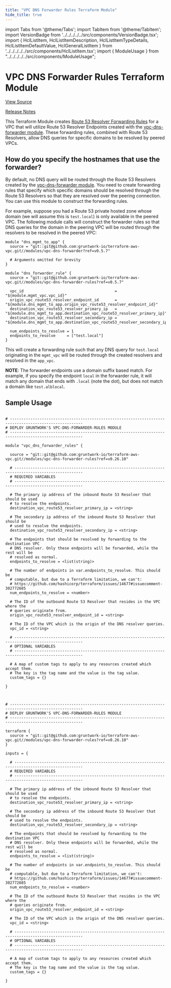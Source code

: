 ```yaml
---
title: "VPC DNS Forwarder Rules Terraform Module"
hide_title: true
---
```


import Tabs from '@theme/Tabs';
import TabItem from '@theme/TabItem';
import VersionBadge from '../../../../../src/components/VersionBadge.tsx';
import { HclListItem, HclListItemDescription, HclListItemTypeDetails, HclListItemDefaultValue, HclGeneralListItem } from '../../../../../src/components/HclListItem.tsx';
import { ModuleUsage } from "../../../../../src/components/ModuleUsage";

<VersionBadge repoTitle="VPC Modules" version="0.26.10" lastModifiedVersion="0.26.8"/>

# VPC DNS Forwarder Rules Terraform Module

<a href="https://github.com/gruntwork-io/terraform-aws-vpc/tree/v0.26.10/modules/vpc-dns-forwarder-rules" className="link-button" title="View the source code for this module in GitHub.">View Source</a>

<a href="https://github.com/gruntwork-io/terraform-aws-vpc/releases/tag/v0.26.8" className="link-button" title="Release notes for only versions which impacted this module.">Release Notes</a>

This Terraform Module creates [Route 53 Resolver Forwarding
Rules](https://docs.aws.amazon.com/Route53/latest/DeveloperGuide/resolver-rules-managing.html) for a VPC that will
utilize Route 53 Resolver Endpoints created with the [vpc-dns-forwarder module](https://github.com/gruntwork-io/terraform-aws-vpc/tree/v0.26.10/modules/vpc-dns-forwarder). These forwarding
rules, combined with Route 53 Resolvers, allow DNS queries for specific domains to be resolved by peered VPCs.

## How do you specify the hostnames that use the forwarder?

By default, no DNS query will be routed through the Route 53 Resolvers created by the [vpc-dns-forwarder
module](https://github.com/gruntwork-io/terraform-aws-vpc/tree/v0.26.10/modules/vpc-dns-forwarder). You need to create forwarding rules that specify which specific domains should be
resolved through the Route 53 Resolvers so that they are resolved over the peering connection. You can use this module
to construct the forwarding rules.

For example, suppose you had a Route 53 private hosted zone whose domain (we will assume this is `test.local`) is only
available in the peered VPC. The following module calls will construct the forwarder rules so that DNS queries
for the domain in the peering VPC will be routed through the resolvers to be resolved in the peered VPC:

```hcl
module "dns_mgmt_to_app" {
  source = "git::git@github.com:gruntwork-io/terraform-aws-vpc.git//modules/vpc-dns-forwarder?ref=v0.5.7"

  # Arguments omitted for brevity
}

module "dns_forwarder_rule" {
  source = "git::git@github.com:gruntwork-io/terraform-aws-vpc.git//modules/vpc-dns-forwarder-rules?ref=v0.5.7"

  vpc_id                                        = "${module.mgmt_vpc.vpc_id}"
  origin_vpc_route53_resolver_endpoint_id       = "${module.dns_mgmt_to_app.origin_vpc_route53_resolver_endpoint_id}"
  destination_vpc_route53_resolver_primary_ip   = "${module.dns_mgmt_to_app.destination_vpc_route53_resolver_primary_ip}"
  destination_vpc_route53_resolver_secondary_ip = "${module.dns_mgmt_to_app.destination_vpc_route53_resolver_secondary_ip}"

  num_endpoints_to_resolve = 1
  endpoints_to_resolve     = ["test.local"]
}
```

This will create a forwarding rule such that any DNS query for `test.local` originating in the `mgmt_vpc` will be routed
through the created resolvers and resolved in the `app_vpc`.

**NOTE**: The forwarder endpoints use a domain suffix based match. For example, if you specify the endpoint `local` in the
forwarder rule, it will match any domain that ends with `.local` (note the dot), but does not match a domain like `test.alblocal`.

## Sample Usage

<Tabs>
<TabItem value="terraform" label="Terraform" default>

```hcl title="main.tf"

# ------------------------------------------------------------------------------------------------------
# DEPLOY GRUNTWORK'S VPC-DNS-FORWARDER-RULES MODULE
# ------------------------------------------------------------------------------------------------------

module "vpc_dns_forwarder_rules" {

  source = "git::git@github.com:gruntwork-io/terraform-aws-vpc.git//modules/vpc-dns-forwarder-rules?ref=v0.26.10"

  # ----------------------------------------------------------------------------------------------------
  # REQUIRED VARIABLES
  # ----------------------------------------------------------------------------------------------------

  # The primary ip address of the inbound Route 53 Resolver that should be used
  # to resolve the endpoints.
  destination_vpc_route53_resolver_primary_ip = <string>

  # The secondary ip address of the inbound Route 53 Resolver that should be
  # used to resolve the endpoints.
  destination_vpc_route53_resolver_secondary_ip = <string>

  # The endpoints that should be resolved by forwarding to the destination VPC
  # DNS resolver. Only these endpoints will be forwarded, while the rest will be
  # resolved as normal.
  endpoints_to_resolve = <list(string)>

  # The number of endpoints in var.endpoints_to_resolve. This should be
  # computable, but due to a Terraform limitation, we can't:
  # https://github.com/hashicorp/terraform/issues/14677#issuecomment-302772685
  num_endpoints_to_resolve = <number>

  # The ID of the outbound Route 53 Resolver that resides in the VPC where the
  # queries originate from.
  origin_vpc_route53_resolver_endpoint_id = <string>

  # The ID of the VPC which is the origin of the DNS resolver queries.
  vpc_id = <string>

  # ----------------------------------------------------------------------------------------------------
  # OPTIONAL VARIABLES
  # ----------------------------------------------------------------------------------------------------

  # A map of custom tags to apply to any resources created which accept them.
  # The key is the tag name and the value is the tag value.
  custom_tags = {}

}


```

</TabItem>
<TabItem value="terragrunt" label="Terragrunt" default>

```hcl title="terragrunt.hcl"

# ------------------------------------------------------------------------------------------------------
# DEPLOY GRUNTWORK'S VPC-DNS-FORWARDER-RULES MODULE
# ------------------------------------------------------------------------------------------------------

terraform {
  source = "git::git@github.com:gruntwork-io/terraform-aws-vpc.git//modules/vpc-dns-forwarder-rules?ref=v0.26.10"
}

inputs = {

  # ----------------------------------------------------------------------------------------------------
  # REQUIRED VARIABLES
  # ----------------------------------------------------------------------------------------------------

  # The primary ip address of the inbound Route 53 Resolver that should be used
  # to resolve the endpoints.
  destination_vpc_route53_resolver_primary_ip = <string>

  # The secondary ip address of the inbound Route 53 Resolver that should be
  # used to resolve the endpoints.
  destination_vpc_route53_resolver_secondary_ip = <string>

  # The endpoints that should be resolved by forwarding to the destination VPC
  # DNS resolver. Only these endpoints will be forwarded, while the rest will be
  # resolved as normal.
  endpoints_to_resolve = <list(string)>

  # The number of endpoints in var.endpoints_to_resolve. This should be
  # computable, but due to a Terraform limitation, we can't:
  # https://github.com/hashicorp/terraform/issues/14677#issuecomment-302772685
  num_endpoints_to_resolve = <number>

  # The ID of the outbound Route 53 Resolver that resides in the VPC where the
  # queries originate from.
  origin_vpc_route53_resolver_endpoint_id = <string>

  # The ID of the VPC which is the origin of the DNS resolver queries.
  vpc_id = <string>

  # ----------------------------------------------------------------------------------------------------
  # OPTIONAL VARIABLES
  # ----------------------------------------------------------------------------------------------------

  # A map of custom tags to apply to any resources created which accept them.
  # The key is the tag name and the value is the tag value.
  custom_tags = {}

}


```

</TabItem>
</Tabs>


<!-- ##DOCS-SOURCER-START
{
  "originalSources": [
    "https://github.com/gruntwork-io/terraform-aws-vpc/tree/v0.26.10/modules/vpc-dns-forwarder-rules/readme.md",
    "https://github.com/gruntwork-io/terraform-aws-vpc/tree/v0.26.10/modules/vpc-dns-forwarder-rules/variables.tf",
    "https://github.com/gruntwork-io/terraform-aws-vpc/tree/v0.26.10/modules/vpc-dns-forwarder-rules/outputs.tf"
  ],
  "sourcePlugin": "module-catalog-api",
  "hash": "18f465d135a943946c71dc817b0026d8"
}
##DOCS-SOURCER-END -->
